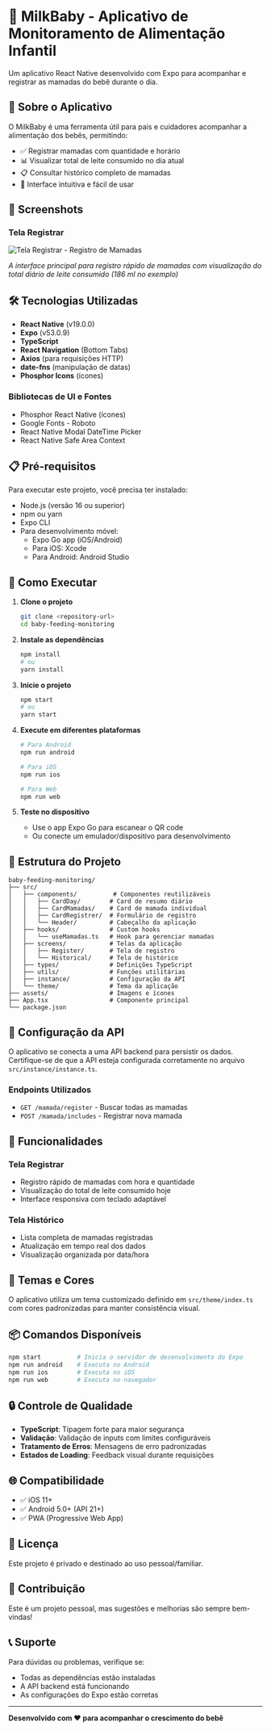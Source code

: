 # 🍼 MilkBaby - Aplicativo de Monitoramento de Alimentação Infantil

Um aplicativo React Native desenvolvido com Expo para acompanhar e registrar as mamadas do bebê durante o dia.

## 📱 Sobre o Aplicativo

O MilkBaby é uma ferramenta útil para pais e cuidadores acompanhar a alimentação dos bebês, permitindo:

- ✅ Registrar mamadas com quantidade e horário
- 📊 Visualizar total de leite consumido no dia atual
- 📋 Consultar histórico completo de mamadas
- 🔄 Interface intuitiva e fácil de usar

## 📸 Screenshots

### Tela Registrar
![Tela Registrar - Registro de Mamadas](https://via.placeholder.com/300x600/8B5CF6/FFFFFF?text=Tela+Registrar%0A%0A•+Registro+do+Bebê%0A•+Total+186+ml%0A•+Formulário+de+Registo%0A•+Navegação+por+Abas)

*A interface principal para registro rápido de mamadas com visualização do total diário de leite consumido (186 ml no exemplo)*

## 🛠️ Tecnologias Utilizadas

- **React Native** (v19.0.0)
- **Expo** (v53.0.9)
- **TypeScript**
- **React Navigation** (Bottom Tabs)
- **Axios** (para requisições HTTP)
- **date-fns** (manipulação de datas)
- **Phosphor Icons** (ícones)

### Bibliotecas de UI e Fontes

- Phosphor React Native (ícones)
- Google Fonts - Roboto
- React Native Modal DateTime Picker
- React Native Safe Area Context

## 📋 Pré-requisitos

Para executar este projeto, você precisa ter instalado:

- Node.js (versão 16 ou superior)
- npm ou yarn
- Expo CLI
- Para desenvolvimento móvel:
  - Expo Go app (iOS/Android)
  - Para iOS: Xcode
  - Para Android: Android Studio

## 🚀 Como Executar

1. **Clone o projeto**
   ```bash
   git clone <repository-url>
   cd baby-feeding-monitoring
   ```

2. **Instale as dependências**
   ```bash
   npm install
   # ou
   yarn install
   ```

3. **Inicie o projeto**
   ```bash
   npm start
   # ou
   yarn start
   ```

4. **Execute em diferentes plataformas**
   ```bash
   # Para Android
   npm run android

   # Para iOS
   npm run ios

   # Para Web
   npm run web
   ```

5. **Teste no dispositivo**
   - Use o app Expo Go para escanear o QR code
   - Ou conecte um emulador/dispositivo para desenvolvimento

## 📁 Estrutura do Projeto

```
baby-feeding-monitoring/
├── src/
│   ├── components/          # Componentes reutilizáveis
│   │   ├── CardDay/        # Card de resumo diário
│   │   ├── CardMamadas/    # Card de mamada individual
│   │   ├── CardRegistrer/  # Formulário de registro
│   │   └── Header/         # Cabeçalho da aplicação
│   ├── hooks/              # Custom hooks
│   │   └── useMamadas.ts   # Hook para gerenciar mamadas
│   ├── screens/            # Telas da aplicação
│   │   ├── Register/       # Tela de registro
│   │   └── Historical/     # Tela de histórico
│   ├── types/              # Definições TypeScript
│   ├── utils/              # Funções utilitárias
│   ├── instance/           # Configuração da API
│   └── theme/              # Tema da aplicação
├── assets/                 # Imagens e ícones
├── App.tsx                 # Componente principal
└── package.json
```

## 🔧 Configuração da API

O aplicativo se conecta a uma API backend para persistir os dados. Certifique-se de que a API esteja configurada corretamente no arquivo `src/instance/instance.ts`.

### Endpoints Utilizados

- `GET /mamada/register` - Buscar todas as mamadas
- `POST /mamada/includes` - Registrar nova mamada

## 📱 Funcionalidades

### Tela Registrar
- Registro rápido de mamadas com hora e quantidade
- Visualização do total de leite consumido hoje
- Interface responsiva com teclado adaptável

### Tela Histórico
- Lista completa de mamadas registradas
- Atualização em tempo real dos dados
- Visualização organizada por data/hora

## 🎨 Temas e Cores

O aplicativo utiliza um tema customizado definido em `src/theme/index.ts` com cores padronizadas para manter consistência visual.

## 📦 Comandos Disponíveis

```bash
npm start          # Inicia o servidor de desenvolvimento do Expo
npm run android    # Executa no Android
npm run ios        # Executa no iOS
npm run web        # Executa no navegador
```

## 🔒 Controle de Qualidade

- **TypeScript**: Tipagem forte para maior segurança
- **Validação**: Validação de inputs com limites configuráveis
- **Tratamento de Erros**: Mensagens de erro padronizadas
- **Estados de Loading**: Feedback visual durante requisições

## 🌐 Compatibilidade

- ✅ iOS 11+
- ✅ Android 5.0+ (API 21+)
- ✅ PWA (Progressive Web App)

## 📝 Licença

Este projeto é privado e destinado ao uso pessoal/familiar.

## 🤝 Contribuição

Este é um projeto pessoal, mas sugestões e melhorias são sempre bem-vindas!

## 📞 Suporte

Para dúvidas ou problemas, verifique se:
- Todas as dependências estão instaladas
- A API backend está funcionando
- As configurações do Expo estão corretas

---

**Desenvolvido com ❤️ para acompanhar o crescimento do bebê**
